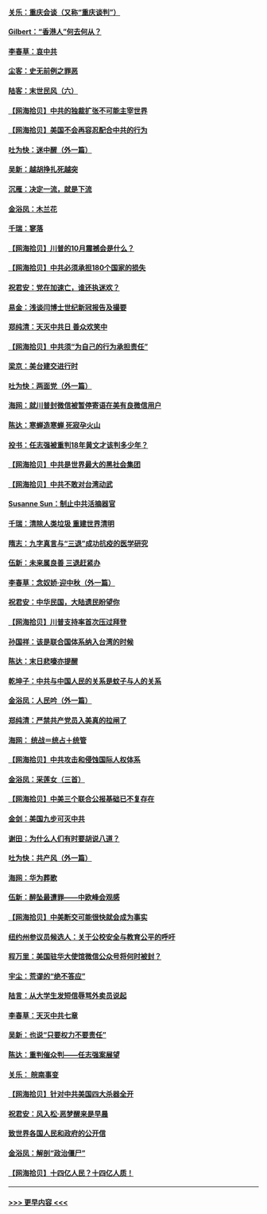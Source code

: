 #### [关乐：重庆会谈（又称“重庆谈判”）](../pages/nsc993/n12437525.md?t=09290652) 
#### [Gilbert：“香港人”何去何从？](../pages/nsc993/n12435894.md?t=09290652) 
#### [李春草：哀中共](../pages/nsc993/n12435874.md?t=09290652) 
#### [尘客：史无前例之罪恶](../pages/nsc993/n12435762.md?t=09290652) 
#### [陆客：末世民风（六）](../pages/nsc993/n12435354.md?t=09290652) 
#### [【网海拾贝】中共的独裁扩张不可能主宰世界](../pages/nsc993/n12435151.md?t=09290652) 
#### [【网海拾贝】美国不会再容忍配合中共的行为](../pages/nsc993/n12433808.md?t=09290652) 
#### [吐为快：迷中醒（外一篇）](../pages/nsc993/n12433585.md?t=09290652) 
#### [吴新：越胡挣扎死越突](../pages/nsc993/n12433562.md?t=09290652) 
#### [沉雁：决定一流，就是下流](../pages/nsc993/n12432128.md?t=09290652) 
#### [金浴凤：木兰花](../pages/nsc993/n12432124.md?t=09290652) 
#### [千瑞：寥落](../pages/nsc993/n12432071.md?t=09290652) 
#### [【网海拾贝】川普的10月震撼会是什么？](../pages/nsc993/n12431624.md?t=09290652) 
#### [【网海拾贝】中共必须承担180个国家的损失](../pages/nsc993/n12428893.md?t=09290652) 
#### [祝君安：党在加速亡，谁还执迷欢？](../pages/nsc993/n12428652.md?t=09290652) 
#### [易金：浅谈闫博士世纪新冠报告及撮要](../pages/nsc993/n12426822.md?t=09290652) 
#### [郑纯清：天灭中共日 善众欢笑中](../pages/nsc993/n12426784.md?t=09290652) 
#### [【网海拾贝】中共须“为自己的行为承担责任”](../pages/nsc993/n12426067.md?t=09290652) 
#### [梁京：美台建交进行时](../pages/nsc993/n12424066.md?t=09290652) 
#### [吐为快：两面党（外一篇）](../pages/nsc993/n12424043.md?t=09290652) 
#### [海网：就川普封微信被暂停寄语在美有良微信用户](../pages/nsc993/n12424021.md?t=09290652) 
#### [陈达：寒蝉造寒蝉 死寂孕火山](../pages/nsc993/n12423958.md?t=09290652) 
#### [投书：任志强被重判18年黄文才该判多少年？](../pages/nsc993/n12423672.md?t=09290652) 
#### [【网海拾贝】中共是世界最大的黑社会集团](../pages/nsc993/n12423543.md?t=09290652) 
#### [【网海拾贝】中共不敢对台湾动武](../pages/nsc993/n12421418.md?t=09290652) 
#### [Susanne Sun：制止中共活摘器官](../pages/nsc993/n12419654.md?t=09290652) 
#### [千瑞：清除人类垃圾 重建世界清明](../pages/nsc993/n12419414.md?t=09290652) 
#### [隋志：九字真言与“三退”成功抗疫的医学研究](../pages/nsc993/n12419248.md?t=09290652) 
#### [伍新：未来属良善 三退赶紧办](../pages/nsc993/n12418496.md?t=09290652) 
#### [李春草：念奴娇·迎中秋（外一篇）](../pages/nsc993/n12418465.md?t=09290652) 
#### [祝君安：中华民国，大陆遗民盼望你](../pages/nsc993/n12418089.md?t=09290652) 
#### [【网海拾贝】川普支持率首次压过拜登](../pages/nsc993/n12418050.md?t=09290652) 
#### [孙国祥：该是联合国体系纳入台湾的时候](../pages/nsc993/n12417369.md?t=09290652) 
#### [陈达：末日悲嚎亦提醒](../pages/nsc993/n12416736.md?t=09290652) 
#### [乾坤子：中共与中国人民的关系是蚊子与人的关系](../pages/nsc993/n12416632.md?t=09290652) 
#### [金浴凤：人民吟（外一篇）](../pages/nsc993/n12416567.md?t=09290652) 
#### [郑纯清：严禁共产党员入美真的拉闸了](../pages/nsc993/n12416550.md?t=09290652) 
#### [海网： 统战＝统占＋统管](../pages/nsc993/n12416404.md?t=09290652) 
#### [【网海拾贝】中共攻击和侵蚀国际人权体系](../pages/nsc993/n12416250.md?t=09290652) 
#### [金浴凤：采莲女（三首）](../pages/nsc993/n12415517.md?t=09290652) 
#### [【网海拾贝】中美三个联合公报基础已不复存在](../pages/nsc993/n12415054.md?t=09290652) 
#### [金剑：美国九步可灭中共](../pages/nsc993/n12413183.md?t=09290652) 
#### [谢田：为什么人们有时要胡说八道？](../pages/nsc993/n12411861.md?t=09290652) 
#### [吐为快：共产风（外一篇）](../pages/nsc993/n12411761.md?t=09290652) 
#### [海网：华为葬歌](../pages/nsc993/n12410381.md?t=09290652) 
#### [伍新：醉坠最遭罪——中欧峰会观感](../pages/nsc993/n12410364.md?t=09290652) 
#### [【网海拾贝】中美断交可能很快就会成为事实](../pages/nsc993/n12409495.md?t=09290652) 
#### [纽约州参议员候选人：关于公校安全与教育公平的呼吁](../pages/nsc993/n12409228.md?t=09290652) 
#### [程万里：美国驻华大使馆微信公众号将何时被封？](../pages/nsc993/n12407397.md?t=09290652) 
#### [宇尘：荒谬的“绝不答应”](../pages/nsc993/n12407360.md?t=09290652) 
#### [陆言：从大学生发短信辱骂外卖员说起](../pages/nsc993/n12407285.md?t=09290652) 
#### [李春草：天灭中共七章](../pages/nsc993/n12406988.md?t=09290652) 
#### [吴新：也说“只要权力不要责任”](../pages/nsc993/n12406966.md?t=09290652) 
#### [陈达：重判催众判——任志强案展望](../pages/nsc993/n12404540.md?t=09290652) 
#### [关乐： 皖南事变](../pages/nsc993/n12404288.md?t=09290652) 
#### [【网海拾贝】针对中共美国四大杀器全开](../pages/nsc993/n12404172.md?t=09290652) 
#### [祝君安：风入松‧恶梦醒来是早晨](../pages/nsc993/n12401953.md?t=09290652) 
#### [致世界各国人民和政府的公开信](../pages/nsc993/n12401824.md?t=09290652) 
#### [金浴凤：解剖“政治僵尸”](../pages/nsc993/n12401808.md?t=09290652) 
#### [【网海拾贝】十四亿人民？十四亿人质！](../pages/nsc993/n12401708.md?t=09290652) 

----
#### [ >>> 更早内容 <<< ](../indexes/nsc993-earlier.md)
